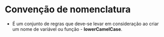 # Convenção de nomenclatura

- É um conjunto de regras que deve-se levar em consideração ao criar um nome de variável ou função - **lowerCamelCase**.
 